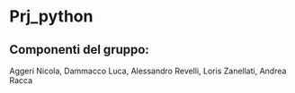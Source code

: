 # Prj_python
## Componenti del gruppo:
Aggeri Nicola,
Dammacco Luca,
Alessandro Revelli,
Loris Zanellati,
Andrea Racca

